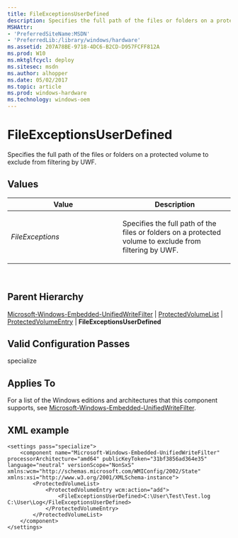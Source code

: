 ```yaml
---
title: FileExceptionsUserDefined
description: Specifies the full path of the files or folders on a protected volume to exclude from filtering by UWF.
MSHAttr:
- 'PreferredSiteName:MSDN'
- 'PreferredLib:/library/windows/hardware'
ms.assetid: 207A78BE-9718-4DC6-B2CD-D957FCFF812A
ms.prod: W10
ms.mktglfcycl: deploy
ms.sitesec: msdn
ms.author: alhopper
ms.date: 05/02/2017
ms.topic: article
ms.prod: windows-hardware
ms.technology: windows-oem
---
```


# FileExceptionsUserDefined


Specifies the full path of the files or folders on a protected volume to exclude from filtering by UWF.

## Values


<table>
<colgroup>
<col width="50%" />
<col width="50%" />
</colgroup>
<thead>
<tr class="header">
<th>Value</th>
<th>Description</th>
</tr>
</thead>
<tbody>
<tr class="odd">
<td><p><em>FileExceptions</em></p></td>
<td><p>Specifies the full path of the files or folders on a protected volume to exclude from filtering by UWF.</p></td>
</tr>
</tbody>
</table>

 

## Parent Hierarchy


[Microsoft-Windows-Embedded-UnifiedWriteFilter](microsoft-windows-embedded-unifiedwritefilter.md) | [ProtectedVolumeList](microsoft-windows-embedded-unifiedwritefilter-protectedvolumelist.md) | [ProtectedVolumeEntry](microsoft-windows-embedded-unifiedwritefilter-protectedvolumelist-protectedvolumeentry.md) | **FileExceptionsUserDefined**

## Valid Configuration Passes


specialize

## Applies To


For a list of the Windows editions and architectures that this component supports, see [Microsoft-Windows-Embedded-UnifiedWriteFilter](microsoft-windows-embedded-unifiedwritefilter.md).

## XML example


``` syntax
<settings pass="specialize">
    <component name="Microsoft-Windows-Embedded-UnifiedWriteFilter" processorArchitecture="amd64" publicKeyToken="31bf3856ad364e35" language="neutral" versionScope="NonSxS" xmlns:wcm="http://schemas.microsoft.com/WMIConfig/2002/State" xmlns:xsi="http://www.w3.org/2001/XMLSchema-instance">
        <ProtectedVolumeList>
            <ProtectedVolumeEntry wcm:action="add">
                <FileExceptionsUserDefined>C:\User\Test\Test.log C:\User\Log</FileExceptionsUserDefined>
            </ProtectedVolumeEntry>
        </ProtectedVolumeList>
    </component>
</settings>
```

 

 






